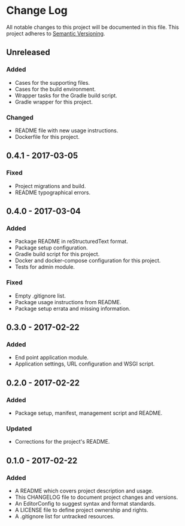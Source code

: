 # Change Log

All notable changes to this project will be documented in this file. This
project adheres to [Semantic Versioning](http://semver.org).

## Unreleased

### Added

  - Cases for the supporting files.
  - Cases for the build environment.
  - Wrapper tasks for the Gradle build script.
  - Gradle wrapper for this project.

### Changed

  - README file with new usage instructions.
  - Dockerfile for this project.

## 0.4.1 - 2017-03-05

### Fixed

  - Project migrations and build.
  - README typographical errors.

## 0.4.0 - 2017-03-04

### Added

  - Package README in reStructuredText format.
  - Package setup configuration.
  - Gradle build script for this project.
  - Docker and docker-compose configuration for this project.
  - Tests for admin module.

### Fixed

  - Empty .gitignore list.
  - Package usage instructions from README.
  - Package setup errata and missing information.

## 0.3.0 - 2017-02-22

### Added

  - End point application module.
  - Application settings, URL configuration and WSGI script.

## 0.2.0 - 2017-02-22

### Added

  - Package setup, manifest, management script and README.

### Updated

  - Corrections for the project's README.

## 0.1.0 - 2017-02-22

### Added

  - A README which covers project description and usage.
  - This CHANGELOG file to document project changes and versions.
  - An EditorConfig to suggest syntax and format standards.
  - A LICENSE file to define project ownership and rights.
  - A .gitignore list for untracked resources.
